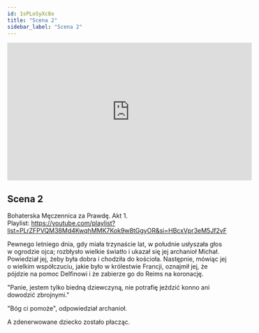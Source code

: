 ```yaml
---
id: 1sPLoSyXc8o
title: "Scena 2"
sidebar_label: "Scena 2"
---
```


<div class="video-float-container">
  <iframe
    width="560"
    height="315"
    src="https://www.youtube.com/embed/1sPLoSyXc8o"
    title="YouTube video player"
    frameborder="0"
    allow="accelerometer; autoplay; clipboard-write; encrypted-media; gyroscope; picture-in-picture; web-share"
    referrerpolicy="strict-origin-when-cross-origin"
    allowfullscreen
  ></iframe>
</div>

## Scena 2

Bohaterska Męczennica za Prawdę. Akt 1.  
Playlist: https://youtube.com/playlist?list=PLrZFPVQM38Md4KwqhMMK7Kok9w8tGgyOR&si=HBcxVpr3eM5Jf2vF

Pewnego letniego dnia, gdy miała trzynaście lat, w południe usłyszała głos w ogrodzie ojca; rozbłysło wielkie światło i ukazał się jej archanioł Michał. Powiedział jej, żeby była dobra i chodziła do kościoła. Następnie, mówiąc jej o wielkim współczuciu, jakie było w królestwie Francji, oznajmił jej, że pójdzie na pomoc Delfinowi i że zabierze go do Reims na koronację.

"Panie, jestem tylko biedną dziewczyną, nie potrafię jeździć konno ani dowodzić zbrojnymi."

"Bóg ci pomoże", odpowiedział archanioł.

A zdenerwowane dziecko zostało płacząc.
